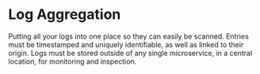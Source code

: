 # Log Aggregation

Putting all your logs into one place so they can easily be scanned. Entries must be timestamped and uniquely identifiable, as well as linked to their origin. Logs must be stored outside of any single microservice, in a central location, for monitoring and inspection.